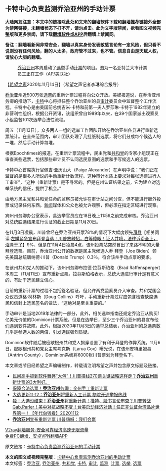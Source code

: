  <h2>卡特中心负责监测乔治亚州的手动计票</h2> <p class="notice"><b>大陆网友注意：本文中的链接除此处和文末的<a href="https://github.com/bannedbook/fanqiang" >翻墙</a>软件下载和<a href="https://github.com/killgcd/justmysocks/blob/master/README.md">翻墙推荐</a>链接外全部为禁网链接，未翻墙状态下打不开，请勿点击。此为文字版禁闻，欲看图文视频完整版和更多禁闻，请下载<a href="https://github.com/bannedbook/fanqiang">翻墙软件或APP</a>后翻墙上禁闻网。</p><p>备注：翻墙看新闻非常安全，翻墙以真实身份发表敏感言论有一定风险，但只看不说则没有任何风险，翻的人太多，政府管不过来，也不管。信息自由是天赋人权，请放心大胆的翻墙。</b></p>  <div class="entry"> <figure><figcaption><a href="https://www.bannedbook.org/bnews/tag/%e4%b9%94%e6%b2%bb%e4%ba%9a%e5%b7%9e/" class="st_tag internal_tag" rel="tag" title="标签 乔治亚州 下的日志">乔治亚州</a>本周启动了<a href="https://www.bannedbook.org/bnews/tag/%e9%80%89%e4%b8%be/" class="st_tag internal_tag" rel="tag" title="标签 选举 下的日志">选举</a>手动<a href="https://www.bannedbook.org/bnews/tag/%E8%AE%A1%E7%A5%A8/" class="st_tag internal_tag" rel="tag" title="标签 计票 下的日志">计票</a>的项目。图为一名亚特兰大市计票员工正在工作（AP/美联社）</figcaption></figure> <p>【<span class='wp_keywordlink_affiliate'><a href="https://www.soundofhope.org" title="希望之声" target="_blank">希望之声</a></span>2020年11月14日】（希望之声记者李琳综合报导）</p> <p><a href="https://www.bannedbook.org/bnews/tag/%E4%B9%94%E6%B2%BB%E4%BA%9A/" class="st_tag internal_tag" rel="tag" title="标签 乔治亚 下的日志">乔治亚</a>州近500万张<a href="https://www.bannedbook.org/bnews/tag/%E9%80%89%E7%A5%A8/" class="st_tag internal_tag" rel="tag" title="标签 选票 下的日志">选票</a>的重新计票过程将向公众开放。美媒报道说，在乔治亚州务卿的推动下，<a href="https://www.bannedbook.org/bnews/tag/%E5%8D%A1%E7%89%B9/" class="st_tag internal_tag" rel="tag" title="标签 卡特 下的日志">卡特</a>中心将担任整个乔治亚州的县<a href="https://www.bannedbook.org/bnews/tag/%E5%AE%A1%E8%AE%A1/" class="st_tag internal_tag" rel="tag" title="标签 审计 下的日志">审计</a>委员会中监督整个工作流程。卡特中心是由美国前总统吉米·卡特和前第一夫人罗莎琳·卡特于1982年建立的非营利性组织，根据公开资讯，该组织曾自1989年以来，在39个国家派出观察员小组监督101次选举合法性流程。</p> <p>周五（11月13日），众多两人一组的选举工作团队开始在乔治亚州各县进行重新选票统计。在全州范围内，审计团队处理了几批纸制选票，将它们分成每个候选人的一堆，然后手动计算每堆。</p>  <p>根据Epochtimes的报道，在重新计票流程中，民主党和<a href="https://www.bannedbook.org/bnews/tag/%e5%85%b1%e5%92%8c%e5%85%9a/" class="st_tag internal_tag" rel="tag" title="标签 共和党 下的日志">共和党</a>的专家小组现正在审查某些选票，包括那些审计员不认同选民意图的选票和手写候选人的选票。</p> <p>卡特中心首席执行官佩吉·亚历山大（Paige Alexander）在声明中说：“我们正在监督的是很多人所说的手动重新计数流程。这种审计本质上要求对每张选票进行人工审查”，“这种（重新计票）是不寻常的。但是在州认证结果之前，它为建立对选举系统的信任，提供了机会。”</p> <p>由地方民主党和共和党任命的监察员被允许在审计站之间分查，但不能进行额外投票或记录任何东西。<span class='wp_keywordlink_affiliate'><a href="https://www.bannedbook.org/" title="新闻">新闻</a></span>媒体和公众也被允许观察，但必须在指定区域进行观察。</p>  <p>宾州州务卿办公室表示，县选举官员应在18日晚上11:59之前完成审核。乔治亚州对总统胜选结果进行认证的截止日期是11月20日。</p> <p>在11月3日凌晨，川普曾经在乔治亚州开票78%的情况下大幅度领先<span class='wp_keywordlink'><a href="https://www.bannedbook.org/bnews/comments/20201018/1415809.html" title="“硬盘门”再爆：拿中共华信10％股的“大人物”正是拜登" target="_blank">拜登</a></span>【相关阅读:<a href='https://www.bannedbook.org/bnews/bannedvideo/20201108/1427782.html' target='_blank'>左媒紧急宣布拜登当选！川普放辣招，白等傻眼！证人井喷，法律诉讼全上，沼泽干了</a>】9%，但是在11月4日凌晨4点，该州投票站突然冒出了来路不明的大量拜登选票。目前，乔治亚州公开的数据是民主党候选人乔·拜登（Joe Biden）领先美国总统唐纳德·川普（Donald Trump）0.3％，符合该州手动点票的要求。</p> <p>在该州共和党人的推动下，该州州务卿布拉德·拉芬斯珀格（Brad Raffensperger）本周三（11月11日）宣布重新点票。拉芬斯珀格表示，总统大选进行审计是有意义的，有助于选民建立信心。</p>  <p>目前的重新计票的过程不包括签名验证，但允许两党监察员介入审查。共和党国会众议员道格·柯林斯（Doug Collins）呼吁，手动重新计票过程应包含检查缺席选民和信封上选民签名的做法，“这绝对是至关重要的。”</p> <p>手动审计是当地2019年法律的一部分，此外，相关选举指南还规定乔治亚从购买1亿美元价值的Dominion计票系统。但是在选举日，至少三个乔治亚州的县宣布他们遇到软件故障。此外，根据2020年11月3日的选举总结表，乔治亚州的总选票数几乎是参选人数的两倍，引发选民强烈质疑。</p> <p>Dominion软件随后被密歇根州共和党人揭穿设置了有利于拜登的作弊系统。11月6日，密歇根州共和党女主席考克斯（Larua Cox）曝光说，在该州安特里姆县（Antrim County），Dominion系统将6000张川普票划为拜登名下。</p>  <p>本文章或节目经希望之声编辑制作，转载请注明希望之声并包含原文标题及链接。</p> <ul class='op-related-articles' title='相关阅读'> <li><a href='https://www.bannedbook.org/bnews/bannedvideo/20201113/1430377.html' target='_blank'>民间高手抓到软件舞弊“大包”！川普撞线270票关键战略这样走？<b>乔治亚州</b>重新计票的3大利好。</a></li> <li><a href='https://www.bannedbook.org/bnews/taiwannews/20201112/1430068.html' target='_blank'>保障合法选票！<b>乔治亚州</b>务卿：全州手工重新计票</a></li> <li><a href='https://www.bannedbook.org/bnews/cbnews/20201112/1430066.html' target='_blank'>大选更新11·12：<b>乔治亚州</b>将重新人工计票 参院开通举报热线</a></li> <li><a href='https://www.bannedbook.org/bnews/taiwannews/20201112/1430056.html' target='_blank'>独！大选没结束！<b>乔治亚州</b>将重新计票！推特、脸书言论审查？川普转战Gab.Parler！美中对抗战略不变！台美启动经济对话！任正非认证台湾晶片世界第一！【年代向钱看】20201112</a></li> <li><a href='https://www.bannedbook.org/bnews/topimagenews/20201112/1429780.html' target='_blank'><b>乔治亚州</b>宣布重新计票 川普嗨喊：我们会赢</a></li> </ul> <p class="texttj"> <a href="https://www.bannedbook.org/forum23/topic22702.html" target="_blank">V2ray翻墙服务-安全可靠经济高速无限流量</a><br/> <a href="https://github.com/bannedbook/fanqiang/wiki/%E7%A6%81%E9%97%BB%E7%BD%91%E5%AE%89%E5%8D%93%E7%BF%BB%E5%A2%99%E6%96%B0%E9%97%BBAPP" target="_blank">免费PC翻墙、安卓VPN翻墙APP</a></p><p>原文链接：<a class="src_link"  href="https://www.soundofhope.org/post/443002" target="_blank">卡特中心负责监测乔治亚州的手动计票</a></p><a name='sharetosocial'></a>       <div><b>本文的图文或视频完整版</b>：<a href='https://www.bannedbook.org/bnews/comments/20201115/1431241.html'>卡特中心负责监测乔治亚州的手动计票</a></div>  </div><!--END ENTRY--> <div class="postfooter"> <div>本文标签：<a href="https://www.bannedbook.org/bnews/tag/%E4%B9%94%E6%B2%BB%E4%BA%9A/" rel="tag">乔治亚</a>, <a href="https://www.bannedbook.org/bnews/tag/%e4%b9%94%e6%b2%bb%e4%ba%9a%e5%b7%9e/" rel="tag">乔治亚州</a>, <a href="https://www.bannedbook.org/bnews/tag/%e5%85%b1%e5%92%8c%e5%85%9a/" rel="tag">共和党</a>, <a href="https://www.bannedbook.org/bnews/tag/%E5%8D%A1%E7%89%B9/" rel="tag">卡特</a>, <a href="https://www.bannedbook.org/bnews/tag/%E5%AE%A1%E8%AE%A1/" rel="tag">审计</a>, <a href="https://www.bannedbook.org/bnews/tag/%E7%9B%91%E6%B5%8B/" rel="tag">监测</a>, <a href="https://www.bannedbook.org/bnews/tag/%E8%AE%A1%E7%A5%A8/" rel="tag">计票</a>, <a href="https://www.bannedbook.org/bnews/tag/%e9%80%89%e4%b8%be/" rel="tag">选举</a>, <a href="https://www.bannedbook.org/bnews/tag/%E9%80%89%E7%A5%A8/" rel="tag">选票</a></div>  </div><!--END POSTFOOTER--> 